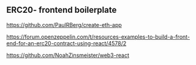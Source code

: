 
## ERC20- frontend boilerplate 

https://github.com/PaulRBerg/create-eth-app




https://forum.openzeppelin.com/t/resources-examples-to-build-a-front-end-for-an-erc20-contract-using-react/4578/2




https://github.com/NoahZinsmeister/web3-react


